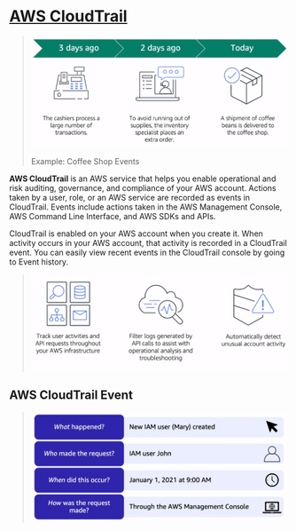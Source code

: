# [AWS CloudTrail](https://docs.aws.amazon.com/awscloudtrail/latest/userguide/cloudtrail-user-guide.html)

> ![aws-cloudtrail-sample](assets/img/aws-cloudtrail-sample.png)
>
> Example: Coffee Shop Events

**AWS CloudTrail** is an AWS service that helps you enable operational and risk auditing, governance, and compliance of your AWS account. Actions taken by a user, role, or an AWS service are recorded as events in CloudTrail. Events include actions taken in the AWS Management Console, AWS Command Line Interface, and AWS SDKs and APIs.

CloudTrail is enabled on your AWS account when you create it. When activity occurs in your AWS account, that activity is recorded in a CloudTrail event. You can easily view recent events in the CloudTrail console by going to Event history.

> ![Amazon CloudTrail](assets/img/aws-cloudtrail.png)

## AWS CloudTrail Event
> ![AWS CloudTrail Event](assets/img/aws-cloudtrail-event.png)